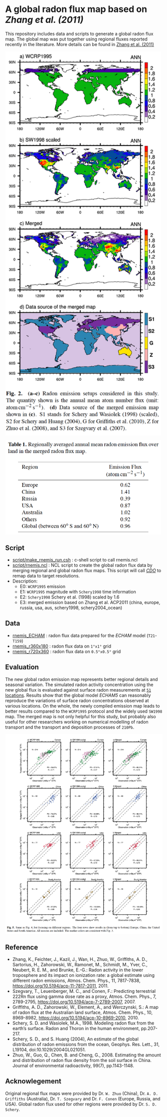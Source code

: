 A global radon flux map based on *Zhang et al. (2011)*
==================================

This repository includes data and scripts to generate a global radon flux map. 
The global map was put together using regional fluxes reported recently in the 
literature. More details can be found in 
[Zhang et al. (2011)](https://www.atmos-chem-phys.net/11/7817/2011/)

<a href="https://github.com/kaizhangpnl/global_radon_flux_map/blob/master/figures/global_radon_flux_table.png"><img align="center" src="https://github.com/kaizhangpnl/global_radon_flux_map/blob/master/figures/global_radon_flux.png" width="500" class="img-responsive" alt="" /></a>


<a href="https://github.com/kaizhangpnl/global_radon_flux_map/blob/master/figures/global_radon_flux_table.png"><img align="center" src="https://github.com/kaizhangpnl/global_radon_flux_map/blob/master/figures/global_radon_flux_table.png" width="500" ></a> 

Script
--------------------

   - [script/make_rnemis_run.csh](https://github.com/kaizhangpnl/global_radon_flux_map/blob/master/script/make_rnemis_run.csh) : c-shell script to call rnemis.ncl  
   - [script/rnemis.ncl](https://github.com/kaizhangpnl/global_radon_flux_map/blob/master/script/rnemis.ncl) : NCL script to create the global radon flux data by merging regional and global radon flux maps. 
     This script will call [*CDO*](https://code.mpimet.mpg.de/projects/cdo/wiki/Cdo#Documentation) to remap data to target resolutions. 
   - Description: 
       - E0: ``WCRP1995`` emission 
       - E1: ``WCRP1995`` magnitude with ``Schery1998`` time information  
       - E2: ``Schery1998``  Schery et al. (1998) scaled by 1.6 
       - E3: merged emission based on Zhang et al. ACP2011 (china, europe, russia, usa, aus, schery1998, schery2004_ocean) 

Data
-------------------- 

   - [rnemis_ECHAM](https://github.com/kaizhangpnl/global_radon_flux_map/tree/master/rnemis_ECHAM) : radon flux data prepared for the *ECHAM* model (``T21``-``T159``)
   - [rnemis_r360x180](https://github.com/kaizhangpnl/global_radon_flux_map/tree/master/rnemis_r360x180) : radon flux data on ``1°x1°`` grid 
   - [rnemis_r720x360](https://github.com/kaizhangpnl/global_radon_flux_map/tree/master/rnemis_r720x360) : radon flux data on ``0.5°x0.5°`` grid 


Evaluation
-------------------- 
The new global radon emission map represents better regional details and seasonal variation. 
The simulated radon activity concentration using the new global flux is evaluated against 
surface radon measurements at  [`51` locations](https://github.com/kaizhangpnl/global_radon_flux_map/blob/master/figures/global_radon_data_tab.png). Results show that the global model *ECHAM5* 
can reasonably reproduce the variations of surface radon concentrations observed at various 
locations. On the whole, the newly compiled emission map leads to better results compared 
to the `WCRP1995` protocol and the widely used `SW1998` map. The merged map is not only
helpful for this study, but probably also useful for other researchers working on numerical 
modelling of radon transport and the transport and deposition processes of `210Pb`. 

<a href="https://github.com/kaizhangpnl/global_radon_flux_map/blob/master/figures/radon_surface_conc.png"><img align="center" src="https://github.com/kaizhangpnl/global_radon_flux_map/blob/master/figures/radon_surface_conc.png" width="700" ></a> 


Reference
-------------------- 

 - Zhang, K., Feichter, J., Kazil, J., Wan, H., Zhuo, W., Griffiths, A. D.,
   Sartorius, H., Zahorowski, W., Ramonet, M., Schmidt, M., Yver, C.,
   Neubert, R. E. M., and Brunke, E.-G.:
   Radon activity in the lower troposphere and its impact on ionization rate:
   a global estimate using different radon emissions,
   Atmos. Chem. Phys., 11, 7817-7838,
   https://doi.org/10.5194/acp-11-7817-2011, 2011.
 - Szegvary, T., Leuenberger, M. C., and Conen, F.: 
   Predicting terrestrial 222Rn flux using gamma dose rate as a proxy, 
   Atmos. Chem. Phys., 7, 2789-2795, 
   https://doi.org/10.5194/acp-7-2789-2007, 2007. 
 - Griffiths, A. D., Zahorowski, W., Element, A., and Werczynski, S.: 
   A map of radon flux at the Australian land surface, 
   Atmos. Chem. Phys., 10, 8969-8982, 
   https://doi.org/10.5194/acp-10-8969-2010, 2010. 
 - Schery, S. D. and Wasiolek, M.A., 1998. 
   Modeling radon flux from the earth’s surface. Radon and Thoron in the human environment, 
   pp.207-217.
 - Schery, S. D., and S. Huang (2004), 
   An estimate of the global distribution of radon emissions from the ocean, 
   Geophys. Res. Lett., 31, L19104, doi:10.1029/2004GL021051. 
 - Zhuo, W., Guo, Q., Chen, B. and Cheng, G., 2008. 
   Estimating the amount and distribution of radon flux density from the soil surface in China. 
   Journal of environmental radioactivity, 99(7), pp.1143-1148.
  
Acknowlegement 
-------------------- 
Original regional flux maps were provided by Dr. `W. Zhuo` (China), Dr. `A. D. Griffiths` (Australia), Dr. `T. Szegvary` and Dr. `F. Conen` (Europe, Russia, and USA). Global radon flux used for other regions were provided by Dr. `S. D. Schery`. 

